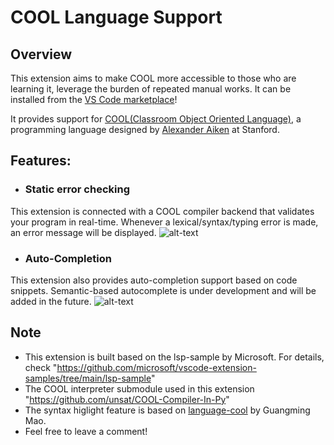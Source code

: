 # COOL Language Support

## Overview
This extension aims to make COOL more accessible to those who are learning it, leverage the burden of repeated manual works. It can be installed from the [VS Code marketplace](https://marketplace.visualstudio.com/items?itemName=Linhan.cool-language-support)!

It provides support for [COOL(Classroom Object Oriented Language)](http://theory.stanford.edu/~aiken/software/cool/cool.html), a programming language designed by [Alexander Aiken](http://theory.stanford.edu/~aiken/) at Stanford. 




## Features:

- ### Static error checking
 This extension is connected with a COOL compiler backend that validates your program in real-time. 
 Whenever a lexical/syntax/typing error is made, an error message will be displayed. 
 ![alt-text](https://raw.githubusercontent.com/unsat/COOL-Language-Support/main/GIFs/error_message.gif)

- ### Auto-Completion
 This extension also provides auto-completion support based on code snippets.
 Semantic-based autocomplete is under development and will be added in the future.
 ![alt-text](https://raw.githubusercontent.com/unsat/COOL-Language-Support/main/GIFs/COOL_snippet.gif)

## Note
 - This extension is built based on the lsp-sample by Microsoft. For details, check "https://github.com/microsoft/vscode-extension-samples/tree/main/lsp-sample"
 - The COOL interpreter submodule used in this extension "https://github.com/unsat/COOL-Compiler-In-Py"
 - The syntax higlight feature is based on [language-cool](https://marketplace.visualstudio.com/items?itemName=maoguangming.cool) by Guangming Mao.
 - Feel free to leave a comment!
